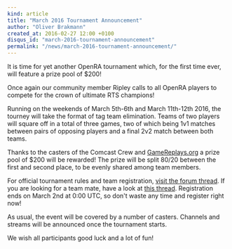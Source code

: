 ```yaml
---
kind: article
title: "March 2016 Tournament Announcement"
author: "Oliver Brakmann"
created_at: 2016-02-27 12:00 +0100
disqus_id: "march-2016-tournament-announcement"
permalink: "/news/march-2016-tournament-announcement/"
---
```


<lite-youtube videoid="Y5IDhShbDNI"></lite-youtube>

It is time for yet another OpenRA tournament which, for the first time ever, will feature a prize pool of $200!

Once again our community member Ripley calls to all OpenRA players to compete for the crown of ultimate RTS champions!

Running on the weekends of March 5th-6th and March 11th-12th 2016, the tourney will take the format of tag team elimination. Teams of two players will square off in a total of three games, two of which being 1v1 matches between pairs of opposing players and a final 2v2 match between both teams.

Thanks to the casters of the Comcast Crew and [GameReplays.org](http://www.gamereplays.org/portals.php) a prize pool of $200 will be rewarded! The prize will be split 80/20 between the first and second place, to be evenly shared among team members.

For official tournament rules and team registration, [visit the forum thread](http://forum.openra.net/82/19414). If you are looking for a team mate, have a look at [this thread](http://forum.openra.net/82/19415). Registration ends on March 2nd at 0:00 UTC, so don't waste any time and register right now!

As usual, the event will be covered by a number of casters. Channels and streams will be announced once the tournament starts.

We wish all participants good luck and a lot of fun!
